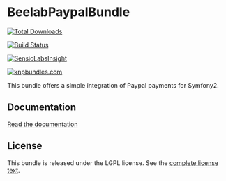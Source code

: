 BeelabPaypalBundle
==================

[![Total Downloads](https://poser.pugx.org/beelab/paypal-bundle/downloads.png)](https://packagist.org/packages/beelab/paypal-bundle)

[![Build Status](https://travis-ci.org/Bee-Lab/BeelabPaypalBundle.png?branch=master)](https://travis-ci.org/Bee-Lab/BeelabPaypalBundle)

[![SensioLabsInsight](https://insight.sensiolabs.com/projects/33c440a1-4d3c-4328-ba2e-bfc84b9cc46e/big.png)](https://insight.sensiolabs.com/projects/33c440a1-4d3c-4328-ba2e-bfc84b9cc46e)

[![knpbundles.com](http://knpbundles.com/Bee-Lab/BeelabPaypalBundle/badge)](http://knpbundles.com/Bee-Lab/BeelabPaypalBundle)

This bundle offers a simple integration of Paypal payments for Symfony2.

Documentation
-------------

[Read the documentation](Resources/doc/index.md)

License
-------

This bundle is released under the LGPL license. See the [complete license text](Resources/meta/LICENSE).

